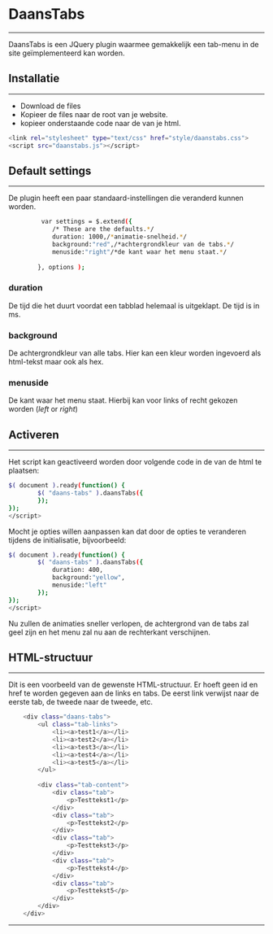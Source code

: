 # DaansTabs
---

DaansTabs is een JQuery plugin waarmee gemakkelijk een tab-menu in de site geïmplementeerd kan worden.

## Installatie
---

  - Download de files
  - Kopieer de files naar de root van je website.
  - kopieer onderstaande code naar de <head> van je html.
```sh
<link rel="stylesheet" type="text/css" href="style/daanstabs.css">
<script src="daanstabs.js"></script>
```

## Default settings
---
De plugin heeft een paar standaard-instellingen die veranderd kunnen worden.
```sh
		 var settings = $.extend({
            /* These are the defaults.*/
            duration: 1000,/*animatie-snelheid.*/
			background:"red",/*achtergrondkleur van de tabs.*/
			menuside:"right"/*de kant waar het menu staat.*/
			
        }, options );
```

### duration
De tijd die het duurt voordat een tabblad helemaal is uitgeklapt. De tijd is in ms.

### background
De achtergrondkleur van alle tabs. Hier kan een kleur worden ingevoerd als html-tekst maar ook als hex.

### menuside
De kant waar het menu staat. Hierbij kan voor links of recht gekozen worden (_left_ or _right_)

## Activeren
---
Het script kan geactiveerd worden door volgende code in de <head> van de html te plaatsen:
```sh
$( document ).ready(function() {		
		$( "daans-tabs" ).daansTabs({
		});
});
</script>
```
Mocht je opties willen aanpassen kan dat door de opties te veranderen tijdens de initialisatie, bijvoorbeeld:
```sh
$( document ).ready(function() {		
		$( "daans-tabs" ).daansTabs({
		    duration: 400,
		    background:"yellow",
		    menuside:"left"
		});
});
</script>
```
Nu zullen de animaties sneller verlopen, de achtergrond van de tabs zal geel zijn en het menu zal nu aan de rechterkant verschijnen.
## HTML-structuur
---
Dit is een voorbeeld van de gewenste HTML-structuur. Er hoeft geen id en href te worden gegeven aan de links en tabs. De eerst link verwijst naar de eerste tab, de tweede naar de tweede, etc.
```sh
	<div class="daans-tabs">
        <ul class="tab-links">
            <li><a>test1</a></li>
            <li><a>test2</a></li>
            <li><a>test3</a></li>
            <li><a>test4</a></li>
            <li><a>test5</a></li>
        </ul>
    
        <div class="tab-content">
            <div class="tab">
                <p>Testtekst1</p>
            </div>
            <div class="tab">
                <p>Testtekst2</p>
            </div>
            <div class="tab">
                <p>Testtekst3</p>
            </div>   
            <div class="tab">
                <p>Testtekst4</p>
            </div>   
            <div class="tab">
                <p>Testtekst5</p>
            </div>           
        </div>
    </div>
```
---

